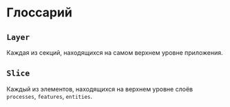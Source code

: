 # Глоссарий

## `Layer`

Каждая из секций, находящихся на самом верхнем уровне приложения.

## `Slice`

Каждый из элементов, находящихся на верхнем уровне слоёв `processes`, `features`, `entities`.
